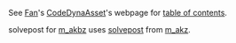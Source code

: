 See [Fan](https://fanwangecon.github.io)'s [CodeDynaAsset](https://github.com/FanWangEcon/CodeDynaAsset)'s webpage for [table of contents](https://fanwangecon.github.io/CodeDynaAsset/).

solvepost for [m_akbz](https://github.com/FanWangEcon/CodeDynaAsset/tree/master/m_akbz) uses [solvepost](https://github.com/FanWangEcon/CodeDynaAsset/tree/master/m_akz/solvepost) from [m_akz](https://github.com/FanWangEcon/CodeDynaAsset/tree/master/m_akz).
